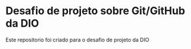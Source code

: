 # Desafio de projeto sobre Git/GitHub da DIO
Este repositorio foi criado para o desafio de projeto da DIO
